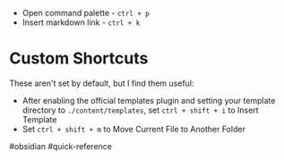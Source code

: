 - Open command palette - `ctrl + p`
- Insert markdown link - `ctrl + k`

# Custom Shortcuts
These aren't set by default, but I find them useful:
- After enabling the official templates plugin and setting your template directory to `./content/templates`, set `ctrl + shift + i` to Insert Template
- Set `ctrl + shift + m` to Move Current File to Another Folder

#obsidian #quick-reference 